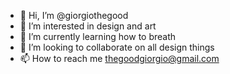 - 👋 Hi, I’m @giorgiothegood
- 👀 I’m interested in design and art
- 🌱 I’m currently learning how to breath
- 💞️ I’m looking to collaborate on all design things
- 📫 How to reach me thegoodgiorgio@gmail.com

<!---
giorgiothegood/giorgiothegood is a ✨ special ✨ repository because its `README.md` (this file) appears on your GitHub profile.
You can click the Preview link to take a look at your changes.
--->
